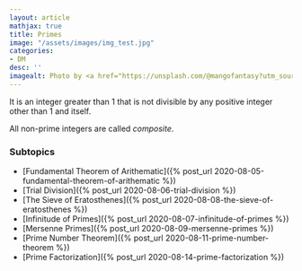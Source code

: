 ```yaml
---
layout: article
mathjax: true
title: Primes
image: "/assets/images/img_test.jpg"
categories:
- DM
desc: '' 
imagealt: Photo by <a href="https://unsplash.com/@mangofantasy?utm_source=unsplash&utm_medium=referral&utm_content=creditCopyText">Tim Johnson</a> on <a href="https://unsplash.com/s/photos/logic?utm_source=unsplash&utm_medium=referral&utm_content=creditCopyText">Unsplash</a>
---
```


It is an integer greater than 1 that is not divisible by any positive integer other than 1 and itself.

All non-prime integers are called *composite*.

### Subtopics
- [Fundamental Theorem of Arithematic]({% post_url 2020-08-05-fundamental-theorem-of-arithematic %})
- [Trial Division]({% post_url 2020-08-06-trial-division %})
- [The Sieve of Eratosthenes]({% post_url 2020-08-08-the-sieve-of-eratosthenes %})
- [Infinitude of Primes]({% post_url 2020-08-07-infinitude-of-primes %})
- [Mersenne Primes]({% post_url 2020-08-09-mersenne-primes %})
- [Prime Number Theorem]({% post_url 2020-08-11-prime-number-theorem %})
- [Prime Factorization]({% post_url 2020-08-14-prime-factorization %})